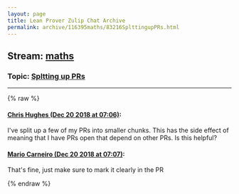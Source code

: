 ```yaml
---
layout: page
title: Lean Prover Zulip Chat Archive 
permalink: archive/116395maths/83216SplttingupPRs.html
---
```


## Stream: [maths](index.html)
### Topic: [Spltting up PRs](83216SplttingupPRs.html)

---


{% raw %}
#### [ Chris Hughes (Dec 20 2018 at 07:06)](https://leanprover.zulipchat.com/#narrow/stream/116395-maths/topic/Spltting%20up%20PRs/near/152236233):
I've split up a few of my PRs into smaller chunks. This has the side effect of meaning that I have PRs open that depend on other PRs. Is this helpful?

#### [ Mario Carneiro (Dec 20 2018 at 07:07)](https://leanprover.zulipchat.com/#narrow/stream/116395-maths/topic/Spltting%20up%20PRs/near/152236252):
That's fine, just make sure to mark it clearly in the PR


{% endraw %}
